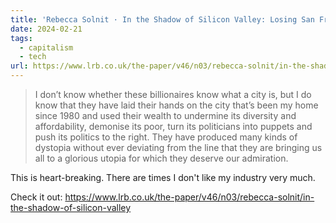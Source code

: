 ```yaml
---
title: 'Rebecca Solnit · In the Shadow of Silicon Valley: Losing San Francisco'
date: 2024-02-21
tags:
  - capitalism
  - tech
url: https://www.lrb.co.uk/the-paper/v46/n03/rebecca-solnit/in-the-shadow-of-silicon-valley
---
```


> I don’t know whether these billionaires know what a city is, but I do know that they have laid their hands on the city that’s been my home since 1980 and used their wealth to undermine its diversity and affordability, demonise its poor, turn its politicians into puppets and push its politics to the right. They have produced many kinds of dystopia without ever deviating from the line that they are bringing us all to a glorious utopia for which they deserve our admiration.

This is heart-breaking. There are times I don't like my industry very much.

Check it out: https://www.lrb.co.uk/the-paper/v46/n03/rebecca-solnit/in-the-shadow-of-silicon-valley


